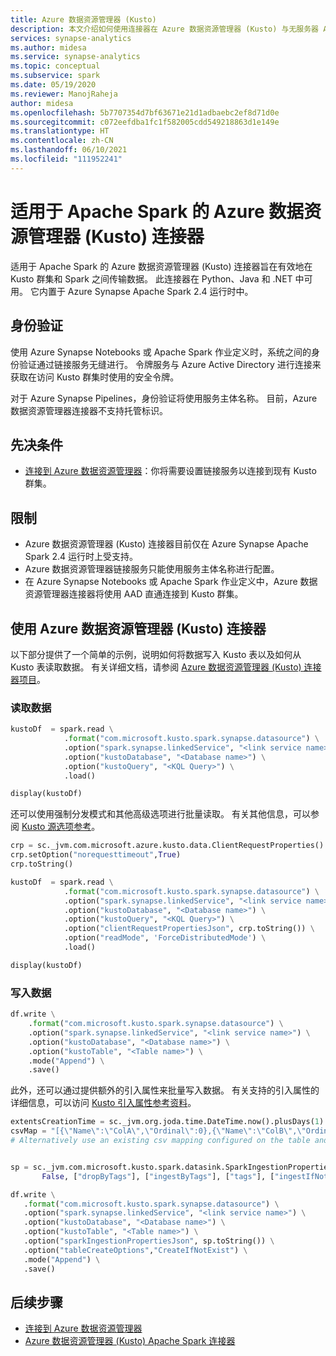```yaml
---
title: Azure 数据资源管理器 (Kusto)
description: 本文介绍如何使用连接器在 Azure 数据资源管理器 (Kusto) 与无服务器 Apache Spark 池之间移动数据。
services: synapse-analytics
ms.author: midesa
ms.service: synapse-analytics
ms.topic: conceptual
ms.subservice: spark
ms.date: 05/19/2020
ms.reviewer: ManojRaheja
author: midesa
ms.openlocfilehash: 5b7707354d7bf63671e21d1adbaebc2ef8d71d0e
ms.sourcegitcommit: c072eefdba1fc1f582005cdd549218863d1e149e
ms.translationtype: HT
ms.contentlocale: zh-CN
ms.lasthandoff: 06/10/2021
ms.locfileid: "111952241"
---
```

# <a name="azure-data-explorer-kusto-connector-for-apache-spark"></a>适用于 Apache Spark 的 Azure 数据资源管理器 (Kusto) 连接器
适用于 Apache Spark 的 Azure 数据资源管理器 (Kusto) 连接器旨在有效地在 Kusto 群集和 Spark 之间传输数据。 此连接器在 Python、Java 和 .NET 中可用。 它内置于 Azure Synapse Apache Spark 2.4 运行时中。

## <a name="authentication"></a>身份验证
使用 Azure Synapse Notebooks 或 Apache Spark 作业定义时，系统之间的身份验证通过链接服务无缝进行。 令牌服务与 Azure Active Directory 进行连接来获取在访问 Kusto 群集时使用的安全令牌。

对于 Azure Synapse Pipelines，身份验证将使用服务主体名称。 目前，Azure 数据资源管理器连接器不支持托管标识。

## <a name="prerequisites"></a>先决条件 
  - [连接到 Azure 数据资源管理器](../../quickstart-connect-azure-data-explorer.md)：你将需要设置链接服务以连接到现有 Kusto 群集。

## <a name="limitations"></a>限制
  - Azure 数据资源管理器 (Kusto) 连接器目前仅在 Azure Synapse Apache Spark 2.4 运行时上受支持。
  - Azure 数据资源管理器链接服务只能使用服务主体名称进行配置。
  - 在 Azure Synapse Notebooks 或 Apache Spark 作业定义中，Azure 数据资源管理器连接器将使用 AAD 直通连接到 Kusto 群集。


## <a name="use-the-azure-data-explorer-kusto-connector"></a>使用 Azure 数据资源管理器 (Kusto) 连接器
以下部分提供了一个简单的示例，说明如何将数据写入 Kusto 表以及如何从 Kusto 表读取数据。 有关详细文档，请参阅 [Azure 数据资源管理器 (Kusto) 连接器项目](https://github.com/Azure/azure-kusto-spark)。 

### <a name="read-data"></a>读取数据

```python
kustoDf  = spark.read \
            .format("com.microsoft.kusto.spark.synapse.datasource") \
            .option("spark.synapse.linkedService", "<link service name>") \
            .option("kustoDatabase", "<Database name>") \
            .option("kustoQuery", "<KQL Query>") \
            .load()

display(kustoDf)
```

还可以使用强制分发模式和其他高级选项进行批量读取。 有关其他信息，可以参阅 [Kusto 源选项参考](https://github.com/Azure/azure-kusto-spark/blob/master/connector/src/main/scala/com/microsoft/kusto/spark/datasource/KustoSourceOptions.scala)。

```python
crp = sc._jvm.com.microsoft.azure.kusto.data.ClientRequestProperties()
crp.setOption("norequesttimeout",True)
crp.toString()

kustoDf  = spark.read \
            .format("com.microsoft.kusto.spark.synapse.datasource") \
            .option("spark.synapse.linkedService", "<link service name>") \
            .option("kustoDatabase", "<Database name>") \
            .option("kustoQuery", "<KQL Query>") \
            .option("clientRequestPropertiesJson", crp.toString()) \
            .option("readMode", 'ForceDistributedMode') \
            .load()

display(kustoDf) 
```
### <a name="write-data"></a>写入数据

```python
df.write \
    .format("com.microsoft.kusto.spark.synapse.datasource") \
    .option("spark.synapse.linkedService", "<link service name>") \
    .option("kustoDatabase", "<Database name>") \
    .option("kustoTable", "<Table name>") \
    .mode("Append") \
    .save()
```
此外，还可以通过提供额外的引入属性来批量写入数据。 有关支持的引入属性的详细信息，可以访问 [Kusto 引入属性参考资料](/azure/data-explorer/ingestion-properties)。


 ```python
extentsCreationTime = sc._jvm.org.joda.time.DateTime.now().plusDays(1)
csvMap = "[{\"Name\":\"ColA\",\"Ordinal\":0},{\"Name\":\"ColB\",\"Ordinal\":1}]"
# Alternatively use an existing csv mapping configured on the table and pass it as the last parameter of SparkIngestionProperties or use none


sp = sc._jvm.com.microsoft.kusto.spark.datasink.SparkIngestionProperties(
        False, ["dropByTags"], ["ingestByTags"], ["tags"], ["ingestIfNotExistsTags"], extentsCreationTime, csvMap, None)

df.write \
    .format("com.microsoft.kusto.spark.synapse.datasource") \
    .option("spark.synapse.linkedService", "<link service name>") \
    .option("kustoDatabase", "<Database name>") \
    .option("kustoTable", "<Table name>") \
    .option("sparkIngestionPropertiesJson", sp.toString()) \
    .option("tableCreateOptions","CreateIfNotExist") \
    .mode("Append") \
    .save()
```

## <a name="next-steps"></a>后续步骤
- [连接到 Azure 数据资源管理器](../../quickstart-connect-azure-data-explorer.md)
- [Azure 数据资源管理器 (Kusto) Apache Spark 连接器](https://github.com/Azure/azure-kusto-spark)